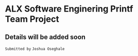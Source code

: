 # ALX Software Enginering Printf Team Project

## Details will be added soon

```Submitted by```
```Joshua Oseghale```

